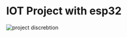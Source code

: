 # IOT Project with esp32
![project discrebtion](https://github.com/SalahSobih/IOT_Projects_Using_ESP32/blob/c1deff6925ba1cf834ee1d78ef60f534815b9d1e/Project_1/Discrebtion.png)

